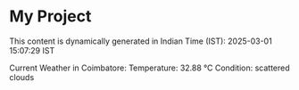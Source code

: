 # My Project

This content is dynamically generated in Indian Time (IST): 2025-03-01 15:07:29 IST


Current Weather in Coimbatore:
Temperature: 32.88 °C
Condition: scattered clouds
